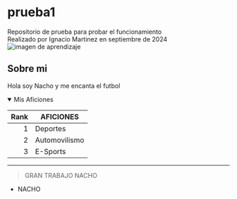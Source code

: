 # prueba1
Repositorio de prueba para probar el funcionamiento <br>
Realizado por Ignacio Martinez en septiembre de 2024
<picture>
 <source media="(prefers-color-scheme: dark)" srcset="https://www.google.com/url?sa=i&url=https%3A%2F%2Fwww.freepik.es%2Ffotos-vectores-gratis%2Fprueba&psig=AOvVaw2nyyQpQbmDWximUhTXVlXj&ust=1726831322468000&source=images&cd=vfe&opi=89978449&ved=0CBEQjRxqFwoTCMi9hI7yzogDFQAAAAAdAAAAABAE">
 <source media="(prefers-color-scheme: light)" srcset="https://d2a5isokysfowx.cloudfront.net/wp-content/uploads/2021/11/Prueba-Tecnica-1200x900.png">
 <img alt="imagen de aprendizaje" src="https://www.bizneo.com/blog/wp-content/uploads/2019/05/pruebas-psicometricas.jpg">
</picture>

## Sobre mi

<!-- REPASAR CONTENIDO MAS ADELANTE -->
Hola soy Nacho y me encanta el futbol

<details open>
 
<summary>Mis Aficiones</summary>
 
| Rank | AFICIONES |
|-----:|---------------|
|     1| Deportes            |
|     2| Automovilismo              |
|     3| E-Sports              |

</details>

---
> GRAN TRABAJO NACHO
- NACHO

